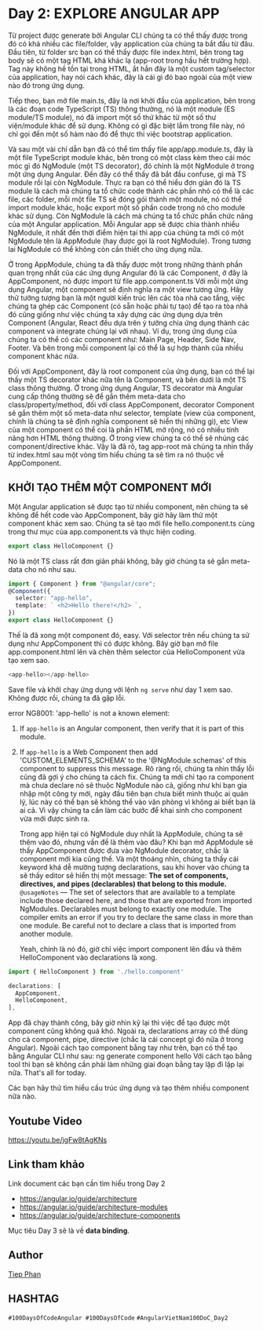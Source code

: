 # Day 2: EXPLORE ANGULAR APP

Từ project được generate bởi Angular CLI chúng ta có thể thấy được trong đó có khá nhiều các file/folder, vậy application của chúng ta bắt đầu từ đâu.
Đầu tiên, từ folder src bạn có thể thấy được file index.html, bên trong tag body sẽ có một tag HTML khá khác lạ (app-root trong hầu hết trường hợp). Tag này không hề tồn tại trong HTML, ắt hẳn đây là một custom tag/selector của application, hay nói cách khác, đây là cái gì đó bao ngoài của một view nào đó trong ứng dụng.

Tiếp theo, bạn mở file main.ts, đây là nơi khởi đầu của application, bên trong là các đoạn code TypeScript (TS) thông thường, nó là một module (ES module/TS module), nó đã import một số thứ khác từ một số thư viện/module khác để sử dụng. Không có gì đặc biệt lắm trong file này, nó chỉ gọi đến một số hàm nào đó để thực thi việc bootstrap application.

Và sau một vài chỉ dẫn bạn đã có thể tìm thấy file app/app.module.ts, đây là một file TypeScript module khác, bên trong có một class kèm theo cái móc móc gì đó NgModule (một TS decorator), đó chính là một NgModule ở trong một ứng dụng Angular. Đến đây có thể thấy đã bắt đầu confuse, gì mà TS module rồi lại còn NgModule. Thực ra bạn có thể hiểu đơn giản đó là TS module là cách mà chúng ta tổ chức code thành các phần nhỏ có thể là các file, các folder, mỗi một file TS sẽ đóng gói thành một module, nó có thể import module khác, hoặc export một số phần code trong nó cho module khác sử dụng. Còn NgModule là cách mà chúng ta tổ chức phần chức năng của một Angular application. Mỗi Angular app sẽ được chia thành nhiều NgModule, ít nhất đến thời điểm hiện tại thì app của chúng ta mới có một NgModule tên là AppModule (hay được gọi là root NgModule). Trong tương lai NgModule có thể không còn cần thiết cho ứng dụng nữa.

Ở trong AppModule, chúng ta đã thấy được một trong những thành phần quan trọng nhất của các ứng dụng Angular đó là các Component, ở đây là AppComponent, nó được import từ file app.component.ts
Với mỗi một ứng dụng Angular, một component sẽ định nghĩa ra một view tương ứng. Hãy thử tưởng tượng bạn là một người kiến trúc lên các tòa nhà cao tầng, việc chúng ta ghép các Component (có sẵn hoặc phải tự tạo) để tạo ra tòa nhà đó cũng giống như việc chúng ta xây dựng các ứng dụng dựa trên Component (Angular, React đều dựa trên ý tưởng chia ứng dụng thành các component và integrate chúng lại với nhau). Ví dụ, trong ứng dụng của chúng ta có thể có các component như: Main Page, Header, Side Nav, Footer. Và bên trong mỗi component lại có thể là sự hợp thành của nhiều component khác nữa.

Đối với AppComponent, đây là root component của ứng dụng, bạn có thể lại thấy một TS decorator khác nữa tên là Component, và bên dưới là một TS class thông thường.
Ở trong ứng dụng Angular, TS decorator mà Angular cung cấp thông thường sẽ để gắn thêm meta-data cho class/property/method, đối với class AppComponent, decorator Component sẽ gắn thêm một số meta-data như selector, template (view của component, chính là chúng ta sẽ định nghĩa component sẽ hiển thị những gì), etc
View của một component có thể coi là phần HTML mở rộng, nó có nhiều tính năng hơn HTML thông thường. Ở trong view chúng ta có thể sẽ nhúng các component/directive khác.
Vậy là đã rõ, tag app-root mà chúng ta nhìn thấy từ index.html sau một vòng tìm hiểu chúng ta sẽ tìm ra nó thuộc về AppComponent.

## KHỞI TẠO THÊM MỘT COMPONENT MỚI

Một Angular application sẽ được tạo từ nhiều component, nên chúng ta sẽ không để hết code vào AppComponent, bây giờ hãy làm thử một component khác xem sao.
Chúng ta sẽ tạo mới file hello.component.ts cùng trong thư mục của app.component.ts và thực hiện coding.

```typescript
export class HelloComponent {}
```

Nó là một TS class rất đơn giản phải không, bây giờ chúng ta sẽ gắn meta-data cho nó như sau.

```typescript
import { Component } from "@angular/core";
@Component({
  selector: "app-hello",
  template: ` <h2>Hello there!</h2> `,
})
export class HelloComponent {}
```

Thế là đã xong một component đó, easy.
Với selector trên nếu chúng ta sử dụng như AppComponent thì có được không.
Bây giờ bạn mở file app.component.html lên và chèn thêm selector của HelloComponent vừa tạo xem sao.

```typescript
<app-hello></app-hello>
```

Save file và khởi chạy ứng dụng với lệnh `ng serve` như day 1 xem sao.
Không được rồi, chúng ta đã gặp lỗi.

error NG8001: 'app-hello' is not a known element:

1. If `app-hello` is an Angular component, then verify that it is part of this module.
2. If `app-hello` is a Web Component then add 'CUSTOM_ELEMENTS_SCHEMA' to the '@NgModule.schemas' of this component to suppress this message.
   Rõ ràng rồi, chúng ta nhìn thấy lỗi cũng đã gợi ý cho chúng ta cách fix. Chúng ta mới chỉ tạo ra component mà chưa declare nó sẽ thuộc NgModule nào cả, giống như khi bạn gia nhập một công ty mới, ngày đầu tiên bạn chưa biết mình thuộc ai quản lý, lúc này có thể bạn sẽ không thể vào văn phòng vì không ai biết bạn là ai cả. Vì vậy chúng ta cần làm các bước để khai sinh cho component vừa mới được sinh ra.

   Trong app hiện tại có NgModule duy nhất là AppModule, chúng ta sẽ thêm vào đó, nhưng vấn đề là thêm vào đâu?
   Khi bạn mở AppModule sẽ thấy AppComponent được đưa vào NgModule decorator, chắc là component mới kia cũng thế. Và một thoáng nhìn, chúng ta thấy cái keyword khá dễ mường tượng declarations, sau khi hover vào chúng ta sẽ thấy editor sẽ hiển thị một message:
   **The set of components, directives, and pipes (declarables) that belong to this module.**
   `@usageNotes` — The set of selectors that are available to a template include those declared here, and those that are exported from imported NgModules.
   Declarables must belong to exactly one module. The compiler emits an error if you try to declare the same class in more than one module. Be careful not to declare a class that is imported from another module.

   Yeah, chính là nó đó, giờ chỉ việc import component lên đầu và thêm HelloComponent vào declarations là xong.
```typescript
import { HelloComponent } from './hello.component'
```

```typescript
declarations: [
  AppComponent,
  HelloComponent,
],
```

App đã chạy thành công, bây giờ nhìn kỹ lại thì việc để tạo được một component cũng không quá khó. Ngoài ra, declarations array có thể dùng cho cả component, pipe, directive (chắc là cái concept gì đó nữa ở trong Angular).
Ngoài cách tạo component bằng tay như trên, bạn có thể tạo bằng Angular CLI như sau:
ng generate component hello
Với cách tạo bằng tool thì bạn sẽ không cần phải làm những giai đoạn bằng tay lặp đi lặp lại nữa.
That's all for today.

Các bạn hãy thử tìm hiểu cấu trúc ứng dụng và tạo thêm nhiều component nữa nào.

## Youtube Video

https://youtu.be/jgFw8tAgKNs

## Link tham khảo

Link document các bạn cần tìm hiểu trong Day 2

- https://angular.io/guide/architecture
- https://angular.io/guide/architecture-modules
- https://angular.io/guide/architecture-components
 
Mục tiêu Day 3 sẽ là về **data binding**.

## Author

[Tiep Phan](https://github.com/tieppt)

## HASHTAG

`#100DaysOfCodeAngular #100DaysOfCode`
`#AngularVietNam100DoC_Day2`
